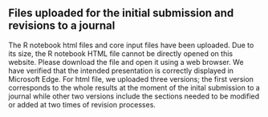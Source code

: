 ## Files uploaded for the initial submission and revisions to a journal
The R notebook html files and core input files have been uploaded.
Due to its size, the R notebook HTML file cannot be directly opened on this website. Please download the file and open it using a web browser. We have verified that the intended presentation is correctly displayed in Microsoft Edge. For html file, we uploaded three versions; the first version corresponds to the whole results at the moment of the inital submission to a journal while other two versions include the sections needed to be modified or added at two times of revision processes.
